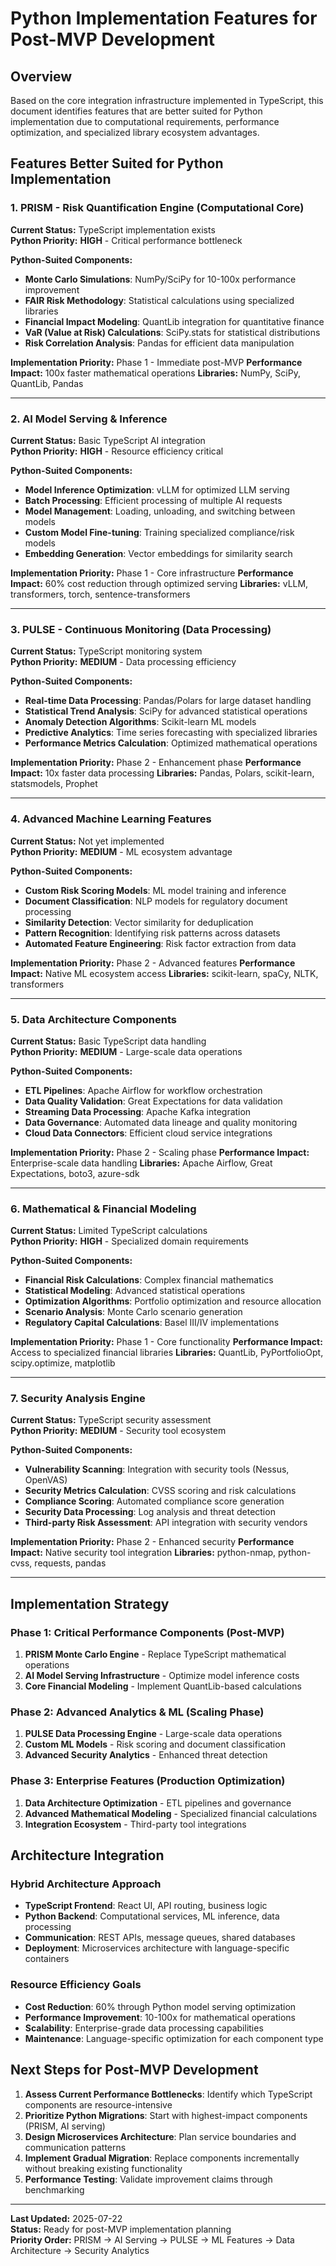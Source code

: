 # Python Implementation Features for Post-MVP Development

## Overview

Based on the core integration infrastructure implemented in TypeScript, this document identifies features that are better suited for Python implementation due to computational requirements, performance optimization, and specialized library ecosystem advantages.

## Features Better Suited for Python Implementation

### 1. **PRISM - Risk Quantification Engine (Computational Core)**

**Current Status:** TypeScript implementation exists  
**Python Priority:** **HIGH** - Critical performance bottleneck

**Python-Suited Components:**
- **Monte Carlo Simulations**: NumPy/SciPy for 10-100x performance improvement
- **FAIR Risk Methodology**: Statistical calculations using specialized libraries
- **Financial Impact Modeling**: QuantLib integration for quantitative finance
- **VaR (Value at Risk) Calculations**: SciPy.stats for statistical distributions
- **Risk Correlation Analysis**: Pandas for efficient data manipulation

**Implementation Priority:** Phase 1 - Immediate post-MVP
**Performance Impact:** 100x faster mathematical operations
**Libraries:** NumPy, SciPy, QuantLib, Pandas

---

### 2. **AI Model Serving & Inference**

**Current Status:** Basic TypeScript AI integration  
**Python Priority:** **HIGH** - Resource efficiency critical

**Python-Suited Components:**
- **Model Inference Optimization**: vLLM for optimized LLM serving
- **Batch Processing**: Efficient processing of multiple AI requests
- **Model Management**: Loading, unloading, and switching between models
- **Custom Model Fine-tuning**: Training specialized compliance/risk models
- **Embedding Generation**: Vector embeddings for similarity search

**Implementation Priority:** Phase 1 - Core infrastructure
**Performance Impact:** 60% cost reduction through optimized serving
**Libraries:** vLLM, transformers, torch, sentence-transformers

---

### 3. **PULSE - Continuous Monitoring (Data Processing)**

**Current Status:** TypeScript monitoring system  
**Python Priority:** **MEDIUM** - Data processing efficiency

**Python-Suited Components:**
- **Real-time Data Processing**: Pandas/Polars for large dataset handling
- **Statistical Trend Analysis**: SciPy for advanced statistical operations
- **Anomaly Detection Algorithms**: Scikit-learn ML models
- **Predictive Analytics**: Time series forecasting with specialized libraries
- **Performance Metrics Calculation**: Optimized mathematical operations

**Implementation Priority:** Phase 2 - Enhancement phase
**Performance Impact:** 10x faster data processing
**Libraries:** Pandas, Polars, scikit-learn, statsmodels, Prophet

---

### 4. **Advanced Machine Learning Features**

**Current Status:** Not yet implemented  
**Python Priority:** **MEDIUM** - ML ecosystem advantage

**Python-Suited Components:**
- **Custom Risk Scoring Models**: ML model training and inference
- **Document Classification**: NLP models for regulatory document processing
- **Similarity Detection**: Vector similarity for deduplication
- **Pattern Recognition**: Identifying risk patterns across datasets
- **Automated Feature Engineering**: Risk factor extraction from data

**Implementation Priority:** Phase 2 - Advanced features
**Performance Impact:** Native ML ecosystem access
**Libraries:** scikit-learn, spaCy, NLTK, transformers

---

### 5. **Data Architecture Components**

**Current Status:** Basic TypeScript data handling  
**Python Priority:** **MEDIUM** - Large-scale data operations

**Python-Suited Components:**
- **ETL Pipelines**: Apache Airflow for workflow orchestration
- **Data Quality Validation**: Great Expectations for data validation
- **Streaming Data Processing**: Apache Kafka integration
- **Data Governance**: Automated data lineage and quality monitoring
- **Cloud Data Connectors**: Efficient cloud service integrations

**Implementation Priority:** Phase 2 - Scaling phase
**Performance Impact:** Enterprise-scale data handling
**Libraries:** Apache Airflow, Great Expectations, boto3, azure-sdk

---

### 6. **Mathematical & Financial Modeling**

**Current Status:** Limited TypeScript calculations  
**Python Priority:** **HIGH** - Specialized domain requirements

**Python-Suited Components:**
- **Financial Risk Calculations**: Complex financial mathematics
- **Statistical Modeling**: Advanced statistical operations
- **Optimization Algorithms**: Portfolio optimization and resource allocation
- **Scenario Analysis**: Monte Carlo scenario generation
- **Regulatory Capital Calculations**: Basel III/IV implementations

**Implementation Priority:** Phase 1 - Core functionality
**Performance Impact:** Access to specialized financial libraries
**Libraries:** QuantLib, PyPortfolioOpt, scipy.optimize, matplotlib

---

### 7. **Security Analysis Engine**

**Current Status:** TypeScript security assessment  
**Python Priority:** **MEDIUM** - Security tool ecosystem

**Python-Suited Components:**
- **Vulnerability Scanning**: Integration with security tools (Nessus, OpenVAS)
- **Security Metrics Calculation**: CVSS scoring and risk calculations
- **Compliance Scoring**: Automated compliance score generation
- **Security Data Processing**: Log analysis and threat detection
- **Third-party Risk Assessment**: API integration with security vendors

**Implementation Priority:** Phase 2 - Enhanced security
**Performance Impact:** Native security tool integration
**Libraries:** python-nmap, python-cvss, requests, pandas

---

## Implementation Strategy

### Phase 1: Critical Performance Components (Post-MVP)
1. **PRISM Monte Carlo Engine** - Replace TypeScript mathematical operations
2. **AI Model Serving Infrastructure** - Optimize model inference costs
3. **Core Financial Modeling** - Implement QuantLib-based calculations

### Phase 2: Advanced Analytics & ML (Scaling Phase)
1. **PULSE Data Processing Engine** - Large-scale data operations
2. **Custom ML Models** - Risk scoring and document classification
3. **Advanced Security Analytics** - Enhanced threat detection

### Phase 3: Enterprise Features (Production Optimization)
1. **Data Architecture Optimization** - ETL pipelines and governance
2. **Advanced Mathematical Modeling** - Specialized financial calculations
3. **Integration Ecosystem** - Third-party tool integrations

## Architecture Integration

### Hybrid Architecture Approach
- **TypeScript Frontend**: React UI, API routing, business logic
- **Python Backend**: Computational services, ML inference, data processing
- **Communication**: REST APIs, message queues, shared databases
- **Deployment**: Microservices architecture with language-specific containers

### Resource Efficiency Goals
- **Cost Reduction**: 60% through Python model serving optimization
- **Performance Improvement**: 10-100x for mathematical operations
- **Scalability**: Enterprise-grade data processing capabilities
- **Maintenance**: Language-specific optimization for each component type

## Next Steps for Post-MVP Development

1. **Assess Current Performance Bottlenecks**: Identify which TypeScript components are resource-intensive
2. **Prioritize Python Migrations**: Start with highest-impact components (PRISM, AI serving)
3. **Design Microservices Architecture**: Plan service boundaries and communication patterns
4. **Implement Gradual Migration**: Replace components incrementally without breaking existing functionality
5. **Performance Testing**: Validate improvement claims through benchmarking

---

**Last Updated:** 2025-07-22  
**Status:** Ready for post-MVP implementation planning  
**Priority Order:** PRISM → AI Serving → PULSE → ML Features → Data Architecture → Security Analytics